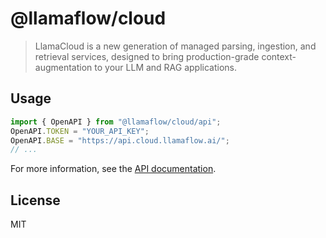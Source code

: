 # @llamaflow/cloud

> LlamaCloud is a new generation of managed parsing, ingestion, and retrieval services, designed to bring production-grade context-augmentation to your LLM and RAG applications.

## Usage

```ts
import { OpenAPI } from "@llamaflow/cloud/api";
OpenAPI.TOKEN = "YOUR_API_KEY";
OpenAPI.BASE = "https://api.cloud.llamaflow.ai/";
// ...
```

For more information, see the [API documentation](https://docs.cloud.llamaflow.ai/).

## License

MIT

